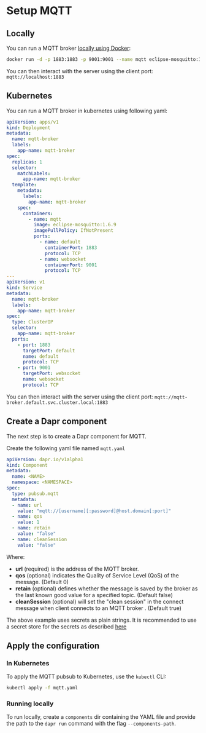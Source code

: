 # Setup MQTT

## Locally

You can run a MQTT broker [locally using Docker](https://hub.docker.com/_/eclipse-mosquitto):

```bash
docker run -d -p 1883:1883 -p 9001:9001 --name mqtt eclipse-mosquitto:1.6.9
```
You can then interact with the server using the client port: `mqtt://localhost:1883`

## Kubernetes

You can run a MQTT broker in kubernetes using following yaml:

```yaml
apiVersion: apps/v1
kind: Deployment
metadata:
  name: mqtt-broker
  labels:
    app-name: mqtt-broker
spec:
  replicas: 1
  selector:
    matchLabels:
      app-name: mqtt-broker
  template:
    metadata:
      labels:
        app-name: mqtt-broker
    spec:
      containers:
        - name: mqtt
          image: eclipse-mosquitto:1.6.9
          imagePullPolicy: IfNotPresent
          ports:
            - name: default
              containerPort: 1883
              protocol: TCP
            - name: websocket
              containerPort: 9001
              protocol: TCP
---
apiVersion: v1
kind: Service
metadata:
  name: mqtt-broker
  labels:
    app-name: mqtt-broker
spec:
  type: ClusterIP
  selector:
    app-name: mqtt-broker
  ports:
    - port: 1883
      targetPort: default
      name: default
      protocol: TCP
    - port: 9001
      targetPort: websocket
      name: websocket
      protocol: TCP
```
You can then interact with the server using the client port: `mqtt://mqtt-broker.default.svc.cluster.local:1883`

## Create a Dapr component

The next step is to create a Dapr component for MQTT.

Create the following yaml file named `mqtt.yaml`

```yaml
apiVersion: dapr.io/v1alpha1
kind: Component
metadata:
  name: <NAME>
  namespace: <NAMESPACE>
spec:
  type: pubsub.mqtt
  metadata:
  - name: url
    value: "mqtt://[username][:password]@host.domain[:port]"
  - name: qos
    value: 1
  - name: retain
    value: "false"
  - name: cleanSession
    value: "false"
```

Where:
* **url** (required) is the address of the MQTT broker.
* **qos** (optional) indicates the Quality of Service Level (QoS) of the message. (Default 0)
* **retain** (optional) defines whether the message is saved by the broker as the last known good value for a specified topic. (Default false)
* **cleanSession** (optional) will set the "clean session" in the connect message when client connects to an MQTT broker . (Default true)

The above example uses secrets as plain strings. It is recommended to use a secret store for the secrets as described [here](../../concepts/secrets/README.md)

## Apply the configuration

### In Kubernetes

To apply the MQTT pubsub to Kubernetes, use the `kubectl` CLI:

```bash
kubectl apply -f mqtt.yaml
```

### Running locally

To run locally, create a `components` dir containing the YAML file and provide the path to the `dapr run` command with the flag `--components-path`.

